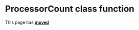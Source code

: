 # ProcessorCount class function #

This page has [**moved**](https://lib-docs.delphidabbler.com/SysInfo/5/API/TPJComputerInfo-ProcessorCount)